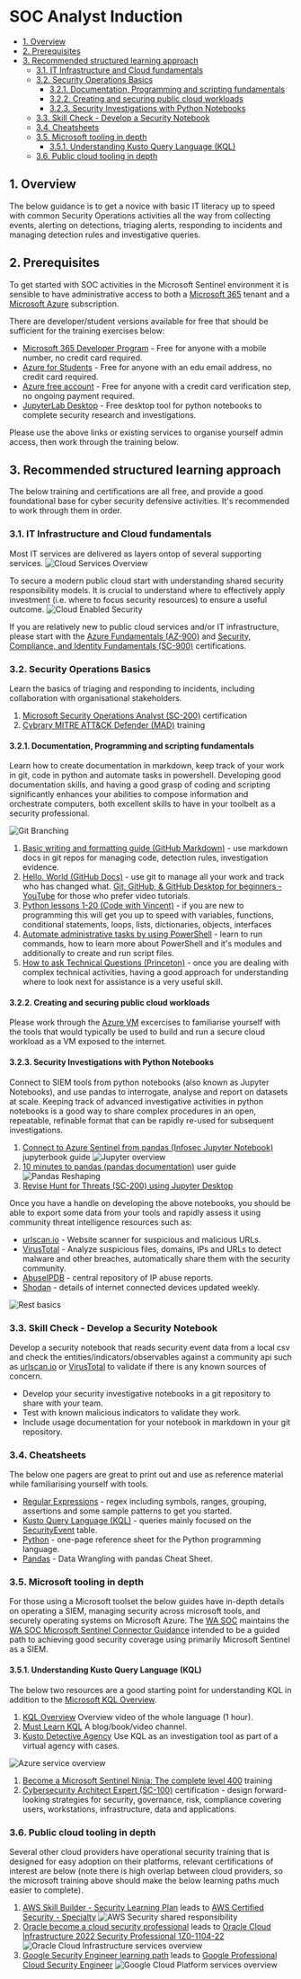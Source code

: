 # SOC Analyst Induction

- [1. Overview](#1-overview)
- [2. Prerequisites](#2-prerequisites)
- [3. Recommended structured learning approach](#3-recommended-structured-learning-approach)
  - [3.1. IT Infrastructure and Cloud fundamentals](#31-it-infrastructure-and-cloud-fundamentals)
  - [3.2. Security Operations Basics](#32-security-operations-basics)
    - [3.2.1. Documentation, Programming and scripting fundamentals](#321-documentation-programming-and-scripting-fundamentals)
    - [3.2.2. Creating and securing public cloud workloads](#322-creating-and-securing-public-cloud-workloads)
    - [3.2.3. Security Investigations with Python Notebooks](#323-security-investigations-with-python-notebooks)
  - [3.3. Skill Check - Develop a Security Notebook](#33-skill-check---develop-a-security-notebook)
  - [3.4. Cheatsheets](#34-cheatsheets)
  - [3.5. Microsoft tooling in depth](#35-microsoft-tooling-in-depth)
    - [3.5.1. Understanding Kusto Query Language (KQL)](#351-understanding-kusto-query-language-kql)
  - [3.6. Public cloud tooling in depth](#36-public-cloud-tooling-in-depth)

## 1. Overview

The below guidance is to get a novice with basic IT literacy up to speed with common Security Operations activities all the way from collecting events, alerting on detections, triaging alerts, responding to incidents and managing detection rules and investigative queries.

## 2. Prerequisites

To get started with SOC activities in the Microsoft Sentinel environment it is sensible to have administrative access to both a [Microsoft 365](https://www.microsoft.com/en-au/microsoft-365) tenant and a [Microsoft Azure](https://azure.microsoft.com/en-au/) subscription.

There are developer/student versions available for free that should be sufficient for the training exercises below:

- [Microsoft 365 Developer Program](https://developer.microsoft.com/en-us/microsoft-365/dev-program) - Free for anyone with a mobile number, no credit card required.
- [Azure for Students](https://azure.microsoft.com/en-au/free/students/) - Free for anyone with an edu email address, no credit card required.
- [Azure free account](https://azure.microsoft.com/en-au/free/) - Free for anyone with a credit card verification step, no ongoing payment required.
- [JupyterLab Desktop](https://github.com/jupyterlab/jupyterlab-desktop) - Free desktop tool for python notebooks to complete security research and investigations.

Please use the above links or existing services to organise yourself admin access, then work through the training below.

## 3. Recommended structured learning approach

The below training and certifications are all free, and provide a good foundational base for cyber security defensive activities. It's recommended to work through them in order.

### 3.1. IT Infrastructure and Cloud fundamentals

Most IT services are delivered as layers ontop of several supporting services.
![Cloud Services Overview](/images/cloudserviceoverview.png)

To secure a modern public cloud start with understanding shared security responsibility models. It is crucial to understand where to effectively apply investment (i.e. where to focus security resources) to ensure a useful outcome.
![Cloud Enabled Security](/images/cloud-enabled-security.svg)

If you are relatively new to public cloud services and/or IT infrastructure, please start with the [Azure Fundamentals (AZ-900)](https://docs.microsoft.com/en-us/certifications/azure-fundamentals/) and [Security, Compliance, and Identity Fundamentals (SC-900)](https://docs.microsoft.com/en-us/certifications/security-compliance-and-identity-fundamentals/) certifications.

### 3.2. Security Operations Basics

Learn the basics of triaging and responding to incidents, including collaboration with organisational stakeholders.

1. [Microsoft Security Operations Analyst (SC-200)](https://docs.microsoft.com/en-us/certifications/exams/sc-200) certification
2. [Cybrary MITRE ATT&CK Defender (MAD)](https://app.cybrary.it/browse/course/mitre-attack-defender-mad-attack-for-cyber-threat-intelligence) training

#### 3.2.1. Documentation, Programming and scripting fundamentals

Learn how to create documentation in markdown, keep track of your work in git, code in python and automate tasks in powershell. Developing good documentation skills, and having a good grasp of coding and scripting significantly enhances your abilities to compose information and orchestrate computers, both excellent skills to have in your toolbelt as a security professional.

![Git Branching](/images/branching.png)

1. [Basic writing and formatting guide (GitHub Markdown)](https://docs.github.com/en/get-started/writing-on-github/getting-started-with-writing-and-formatting-on-github/basic-writing-and-formatting-syntax) - use markdown docs in git repos for managing code, detection rules, investigation evidence.
2. [Hello. World (GitHub Docs)](https://docs.github.com/en/get-started/quickstart/hello-world) - use git to manage all your work and track who has changed what. [Git, GitHub, & GitHub Desktop for beginners - YouTube](https://www.youtube.com/watch?v=8Dd7KRpKeaE) for those who prefer video tutorials.
3. [Python lessons 1-20 (Code with Vincent)](https://www.youtube.com/watch?v=r0cGhyzFzco&list=PLEcHbCIBlyJryQxxElze2C_xMHLAJW94C&index=3) - if you are new to programming this will get you up to speed with variables, functions, conditional statements, loops, lists, dictionaries, objects, interfaces
4. [Automate administrative tasks by using PowerShell](https://docs.microsoft.com/en-us/learn/paths/powershell/) - learn to run commands, how to learn more about PowerShell and it's modules and additionally to create and run script files.
5. [How to ask Technical Questions (Princeton)](https://princetonuniversity.github.io/PUbootcamp/sessions/technical-questions/HowToAskQuestions2018Bootcamp.pdf) - once you are dealing with complex technical activities, having a good approach for understanding where to look next for assistance is a very useful skill.

#### 3.2.2. Creating and securing public cloud workloads

Please work through the [Azure VM](azure%20vm.md) excercises to familiarise yourself with the tools that would typically be used to build and run a secure cloud workload as a VM exposed to the internet.

#### 3.2.3. Security Investigations with Python Notebooks

Connect to SIEM tools from python notebooks (also known as Jupyter Notebooks), and use pandas to interrogate, analyse and report on datasets at scale. Keeping track of advanced investigative activities in python notebooks is a good way to share complex procedures in an open, repeatable, refinable format that can be rapidly re-used for subsequent investigations.

1. [Connect to Azure Sentinel from pandas (Infosec Jupyter Notebook)](https://infosecjupyterbook.com/use-cases/data-connectors/azure_sentinel.html) jupyterbook guide
![Jupyter overview](/images/jupyter-architecture.png)
2. [10 minutes to pandas (pandas documentation)](https://pandas.pydata.org/pandas-docs/stable/user_guide/10min.html) user guide
![Pandas Reshaping](/images/pandas-reshaping.png)
1. [Revise Hunt for Threats (SC-200) using Jupyter Desktop](https://docs.microsoft.com/en-us/learn/modules/perform-threat-hunting-sentinel-with-notebooks/)

Once you have a handle on developing the above notebooks, you should be able to export some data from your tools and rapidly assess it using community threat intelligence resources such as:

- [urlscan.io](https://urlscan.io/) - Website scanner for suspicious and malicious URLs.
- [VirusTotal](https://www.virustotal.com/gui/home/upload) - Analyze suspicious files, domains, IPs and URLs to detect malware and other breaches, automatically share them with the security community.
- [AbuseIPDB](https://www.abuseipdb.com/) - central repository of IP abuse reports.
- [Shodan](https://www.shodan.io/) - details of internet connected devices updated weekly.

![Rest basics](/images/restbasics.png)

### 3.3. Skill Check - Develop a Security Notebook

Develop a security notebook that reads security event data from a local csv and check the entities/indicators/observables against a community api such as [urlscan.io](https://urlscan.io/docs/api/) or [VirusTotal](https://developers.virustotal.com/reference/overview) to validate if there is any known sources of concern.

- Develop your security investigative notebooks in a git repository to share with your team.
- Test with known malicious indicators to validate they work.
- Include usage documentation for your notebook in markdown in your git repository.

### 3.4. Cheatsheets

The below one pagers are great to print out and use as reference material while familiarising yourself with tools.

- [Regular Expressions](https://cheatography.com/davechild/cheat-sheets/regular-expressions/pdf/) - regex including symbols, ranges, grouping, assertions and some sample patterns to get you started.
- [Kusto Query Language (KQL)](https://github.com/marcusbakker/KQL/blob/master/kql_cheat_sheet.pdf) - queries mainly focused on the [SecurityEvent](https://docs.microsoft.com/en-us/azure/azure-monitor/reference/tables/securityevent) table.
- [Python](https://cheatography.com/davechild/cheat-sheets/python/) - one-page reference sheet for the Python programming language.
- [Pandas](https://pandas.pydata.org/Pandas_Cheat_Sheet.pdf) - Data Wrangling with pandas Cheat Sheet.

### 3.5. Microsoft tooling in depth

For those using a Microsoft toolset the below guides have in-depth details on operating a SIEM, managing security across microsoft tools, and securely operating systems on Microsoft Azure. The [WA SOC](https://www.wa.gov.au/organisation/department-of-the-premier-and-cabinet/office-of-digital-government/cyber-security-unit) maintains the [WA SOC Microsoft Sentinel Connector Guidance](https://github.com/wagov/soc-onboarding/blob/main/Sentinel-Connector-Guidance.md) intended to be a guided path to achieving good security coverage using primarily Microsoft Sentinel as a SIEM.

#### 3.5.1. Understanding Kusto Query Language (KQL)

The below two resources are a good starting point for understanding KQL in addition to the [Microsoft KQL Overview](https://learn.microsoft.com/en-us/azure/data-explorer/kusto/query/).

1. [KQL Overview](https://www.youtube.com/watch?v=Pl8n6GaWEo0) Overview video of the whole language (1 hour).
2. [Must Learn KQL](https://github.com/rod-trent/MustLearnKQL) A blog/book/video channel.
3. [Kusto Detective Agency](https://detective.kusto.io/inbox) Use KQL as an investigation tool as part of a virtual agency with cases.

![Azure service overview](/images/azure.png)

1. [Become a Microsoft Sentinel Ninja: The complete level 400](https://techcommunity.microsoft.com/t5/microsoft-sentinel-blog/become-a-microsoft-sentinel-ninja-the-complete-level-400/ba-p/1246310) training
1. [Cybersecurity Architect Expert (SC-100)](https://docs.microsoft.com/en-us/certifications/cybersecurity-architect-expert/) certification - design forward-looking strategies for security, governance, risk, compliance covering users, workstations, infrastructure, data and applications.

### 3.6. Public cloud tooling in depth

Several other cloud providers have operational security training that is designed for easy adoption on their platforms, relevant certifications of interest are below (note there is high overlap between cloud providers, so the microsoft training above should make the below learning paths much easier to complete).

1. [AWS Skill Builder - Security Learning Plan](https://explore.skillbuilder.aws/learn/public/learning_plan/view/91/security-learning-plan) leads to [AWS Certified Security - Specialty](https://aws.amazon.com/certification/certified-security-specialty/)
![AWS Security shared responsibility](/images/aws-shared.png)
1. [Oracle become a cloud security professional](https://mylearn.oracle.com/learning-path/become-a-cloud-security-professional/108608) leads to [Oracle Cloud Infrastructure 2022 Security Professional 1Z0-1104-22](https://education.oracle.com/en/oracle-cloud-infrastructure-2022-certified-security-professional/trackp_OCIS2022CP)
![Oracle Cloud Infrastructure services overview](/images/oracle.png)
1. [Google Security Engineer learning path](https://cloud.google.com/training/networking-security/#security-engineer-learning-path) leads to [Google Professional Cloud Security Engineer](https://cloud.google.com/certification/cloud-security-engineer)
![Google Cloud Platform services overview](/images/google.png)
